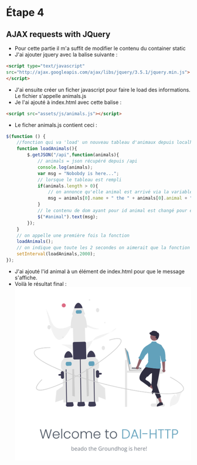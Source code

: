 # Étape 4
## AJAX requests with JQuery
* Pour cette partie il m'a suffit de modifier le contenu du container static
* J'ai ajouter jquery avec la balise suivante :
```html
<script type="text/javascript" 
src="http://ajax.googleapis.com/ajax/libs/jquery/3.5.1/jquery.min.js">
</script>
```
* J'ai ensuite créer un ficher javascript pour faire le load des informations. Le fichier s'appelle animals.js
* Je l'ai ajouté à index.html avec cette balise :
```html
<script src="assets/js/animals.js"></script>
```
* Le ficher animals.js contient ceci :
```javascript
$(function () {
    //fonction qui va 'load' un nouveau tableau d'animaux depuis localhost/api
    function loadAnimals(){
        $.getJSON("/api",function(animals){
            // animals = json récupéré depuis /api
            console.log(animals);
            var msg = "Nobobdy is here...";
            // lorsque le tableau est rempli 
            if(animals.length > 0){
                // on annonce qu'elle animal est arrivé via la variable msg
                msg = animals[0].name + " the " + animals[0].animal + " is here!";
            }
            // le contenu de dom ayant pour id animal est changé pour être msg
            $("#animal").text(msg);
        });
    }
    // on appelle une première fois la fonction 
    loadAnimals();
    // on indique que toute les 2 secondes on aimerait que la fonction loadAnimals soit appellée
    setInterval(loadAnimals,2000);
});
```
* J'ai ajouté l'id animal à un élément de index.html pour que le message s'affiche.
* Voilà le résultat final :
![](/figures/animals-static.png)
